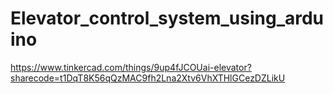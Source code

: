 # Elevator_control_system_using_arduino

https://www.tinkercad.com/things/9up4fJCOUai-elevator?sharecode=t1DqT8K56qQzMAC9fh2Lna2Xtv6VhXTHlGCezDZLikU
